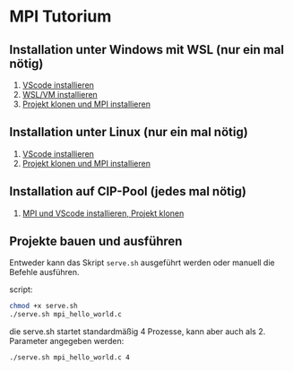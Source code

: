 # MPI Tutorium

## Installation unter Windows mit WSL (nur ein mal nötig)

1. [VScode installieren](https://code.visualstudio.com/download)
2. [WSL/VM installieren](https://bookstack.kamaux.de/books/it-tools/page/wsl-installieren)
3. [Projekt klonen und MPI installieren](https://bookstack.kamaux.de/books/oth/page/ca-linuxwsl-vorbereiten)

## Installation unter Linux (nur ein mal nötig)

1. [VScode installieren](https://code.visualstudio.com/download)
2. [Projekt klonen und MPI installieren](https://bookstack.kamaux.de/books/oth/page/ca-linuxwsl-vorbereiten)

## Installation auf CIP-Pool (jedes mal nötig)

1. [MPI und VScode installieren, Projekt klonen](https://bookstack.kamaux.de/books/oth/page/ca-cip-pool-vm-vorbereiten)

## Projekte bauen und ausführen

Entweder kann das Skript `serve.sh` ausgeführt werden oder manuell die Befehle ausführen.

script:

```bash
chmod +x serve.sh
./serve.sh mpi_hello_world.c
```

die serve.sh startet standardmäßig 4 Prozesse, kann aber auch als 2. Parameter angegeben werden:

```bash
./serve.sh mpi_hello_world.c 4
```
